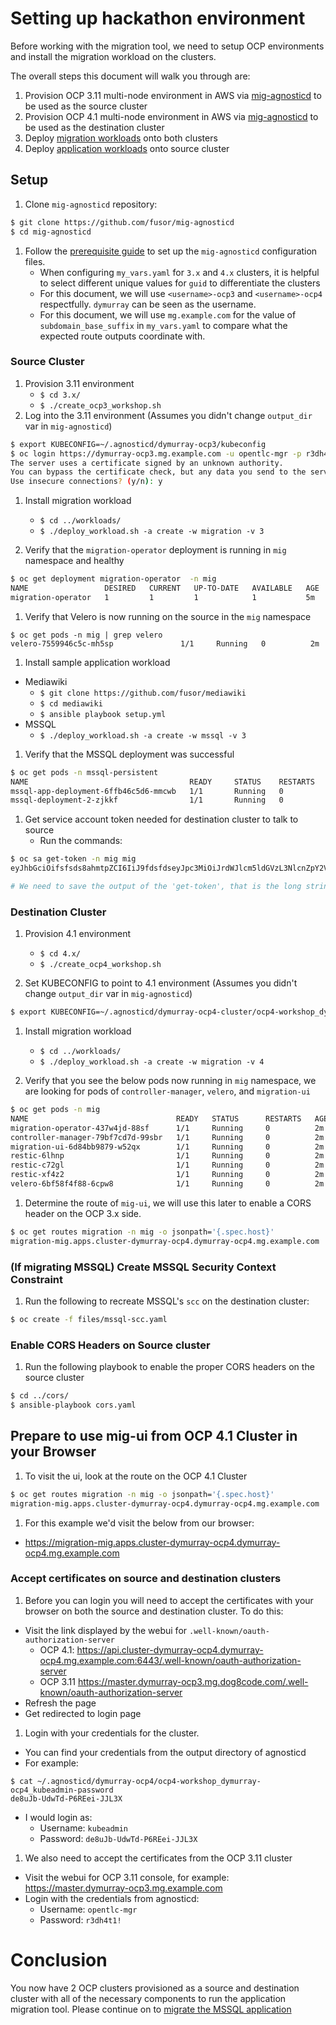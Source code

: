 # Setting up hackathon environment

Before working with the migration tool, we need to setup OCP environments and
install the migration workload on the clusters.

The overall steps this document will walk you through are:

 1. Provision OCP 3.11 multi-node environment in AWS via [mig-agnosticd](https://github.com/fusor/mig-agnosticd/3.x/) to be used as the source cluster
 1. Provision OCP 4.1 multi-node environment in AWS via [mig-agnosticd](https://github.com/fusor/mig-agnosticd/4.x/) to be used as the destination cluster
 1. Deploy [migration workloads](https://github.com/fusor/mig-agnosticd/tree/master/workloads) onto both clusters
 1. Deploy [application workloads](https://github.com/fusor/mig-agnosticd/tree/master/workloads) onto source cluster

## Setup

1. Clone `mig-agnosticd` repository:
```bash
$ git clone https://github.com/fusor/mig-agnosticd
$ cd mig-agnosticd
```
1. Follow the [prerequisite guide](https://github.com/fusor/mig-agnosticd#pre-provisioning-steps) to set up the `mig-agnosticd` configuration files.
    * When configuring `my_vars.yaml` for `3.x` and `4.x` clusters, it is helpful to select different unique values for `guid` to differentiate the clusters
    * For this document, we will use `<username>-ocp3` and `<username>-ocp4` respectfully. `dymurray` can be seen as the username.
    * For this document, we will use `mg.example.com` for the value of `subdomain_base_suffix` in `my_vars.yaml` to compare what the expected route outputs coordinate with.

### Source Cluster
1. Provision 3.11 environment
    * `$ cd 3.x/`
    * `$ ./create_ocp3_workshop.sh`
1. Log into the 3.11 environment (Assumes you didn't change `output_dir` var in `mig-agnosticd`)
```bash
$ export KUBECONFIG=~/.agnosticd/dymurray-ocp3/kubeconfig
$ oc login https://dymurray-ocp3.mg.example.com -u opentlc-mgr -p r3dh4t1!
The server uses a certificate signed by an unknown authority.
You can bypass the certificate check, but any data you send to the server could be intercepted by others.
Use insecure connections? (y/n): y
```

1. Install migration workload
    * `$ cd ../workloads/`
    * `$ ./deploy_workload.sh -a create -w migration -v 3`

1. Verify that the `migration-operator` deployment is running in `mig` namespace and healthy
```bash
$ oc get deployment migration-operator  -n mig
NAME                 DESIRED   CURRENT   UP-TO-DATE   AVAILABLE   AGE
migration-operator   1         1         1            1           5m
```

1. Verify that Velero is now running on the source in the `mig` namespace
```
$ oc get pods -n mig | grep velero 
velero-7559946c5c-mh5sp               1/1     Running   0          2m
```

1. Install sample application workload
  * Mediawiki
    * `$ git clone https://github.com/fusor/mediawiki`
    * `$ cd mediawiki`
    * `$ ansible playbook setup.yml`
  * MSSQL
    * `$ ./deploy_workload.sh -a create -w mssql -v 3`
    
1. Verify that the MSSQL deployment was successful
```bash
$ oc get pods -n mssql-persistent
NAME                                    READY     STATUS    RESTARTS   AGE
mssql-app-deployment-6ffb46c5d6-mmcwb   1/1       Running   0          30m
mssql-deployment-2-zjkkf                1/1       Running   0          19m
```

1. Get service account token needed for destination cluster to talk to source
    * Run the commands:
```bash
$ oc sa get-token -n mig mig
eyJhbGciOifsfsds8ahmtpZCI6IiJ9fdsfdseyJpc3MiOiJrdWJlcm5ldGVzL3NlcnZpY2VhY2NvdW50Iiwia3ViZXJuZXRlcy5pby9zZXJ2aWNlYWNjb3VudC9uYW1lc3BhY2UiOiJtaWciLCJrdWJlcm5ldGVzLmlvL3NlcnZpY2VhY2NvdW50L3NlY3JldC5uYW1lIjoibWlnLXRva2VuLTdxMnhjIiwia3ViZXJuZXRlcy5pby9zZXJ2aWNlYWNjb3VudC9zZXJ2aWNlLWFjY291bnQubmFtZSI6Im1pZyIsImt1YmVybmss7gc2VydmljZWFjY291bnQvc2VydmljZS1hY2NvdW50LnVpZCI6IjQ5NjYyZjgxLWEzNDItMTFlOS05NGRjLTA2MDlkNjY4OTQyMCIsInN1YiI6InN5c3RlbTpzZXJ2aWNlYWNjb3VudDptaWc6bWlnIn0.Qhcv0cwP539nSxbhIHFNHen0PNXSfLgBiDMFqt6BvHZBLET_UK0FgwyDxnRYRnDAHdxAGHN3dHxVtwhu-idHKI-mKc7KnyNXDfWe5O0c1xWv63BbEvyXnTNvpJuW1ChUGCY04DBb6iuSVcUMi04Jy_sVez00FCQ56xMSFzy5nLW5QpLFiFOTj2k_4Krcjhs8dgf02dgfkkshshjfgfsdfdsfdsa8fdsgdsfd8fasfdaTScsu4lEDSbMY25rbpr-XqhGcGKwnU58qlmtJcBNT3uffKuxAdgbqa-4zt9cLFeyayTKmelc1MLswlOvu3vvJ2soFx9VzWdPbGRMsjZWWLvJ246oyzwykYlBunYJbX3D_uPfyqoKfzA

# We need to save the output of the 'get-token', that is the long string we will enter into the mig-ui when we create a new cluster entry.
```

### Destination Cluster
1. Provision 4.1 environment
    * `$ cd 4.x/`
    * `$ ./create_ocp4_workshop.sh`
    
1. Set KUBECONFIG to point to 4.1 environment (Assumes you didn't change `output_dir` var in `mig-agnosticd`)
```bash
$ export KUBECONFIG=~/.agnosticd/dymurray-ocp4-cluster/ocp4-workshop_dymurray-ocp4_kubeconfig
```

1. Install migration workload
    * `$ cd ../workloads/`
    * `$ ./deploy_workload.sh -a create -w migration -v 4`

1. Verify that you see the below pods now running in `mig` namespace, we are looking for pods of `controller-manager`, `velero`, and `migration-ui`
```bash
$ oc get pods -n mig
NAME                                 READY   STATUS      RESTARTS   AGE
migration-operator-437w4jd-88sf      1/1     Running     0          2m
controller-manager-79bf7cd7d-99sbr   1/1     Running     0          2m
migration-ui-6d84bb9879-w52qx        1/1     Running     0          2m
restic-6lhnp                         1/1     Running     0          2m
restic-c72gl                         1/1     Running     0          2m
restic-xf4z2                         1/1     Running     0          2m
velero-6bf58f4f88-6cpw8              1/1     Running     0          2m
```

1. Determine the route of `mig-ui`, we will use this later to enable a CORS header on the OCP 3.x side.
```bash
$ oc get routes migration -n mig -o jsonpath='{.spec.host}'
migration-mig.apps.cluster-dymurray-ocp4.dymurray-ocp4.mg.example.com
```

### (If migrating MSSQL) Create MSSQL Security Context Constraint

1. Run the following to recreate MSSQL's `scc` on the destination cluster:
```bash
$ oc create -f files/mssql-scc.yaml
```

### Enable CORS Headers on Source cluster

1. Run the following playbook to enable the proper CORS headers on the source cluster
```bash
$ cd ../cors/
$ ansible-playbook cors.yaml
```

## Prepare to use mig-ui from OCP 4.1 Cluster in your Browser
1. To visit the ui, look at the route on the OCP 4.1 Cluster
```bash
$ oc get routes migration -n mig -o jsonpath='{.spec.host}'
migration-mig.apps.cluster-dymurray-ocp4.dymurray-ocp4.mg.example.com
```

1. For this example we'd visit the below from our browser:
  * https://migration-mig.apps.cluster-dymurray-ocp4.dymurray-ocp4.mg.example.com

### Accept certificates on source and destination clusters

1. Before you can login you will need to accept the certificates with your
   browser on both the source and destination cluster. To do this:
  * Visit the link displayed by the webui for `.well-known/oauth-authorization-server`
    * OCP 4.1: https://api.cluster-dymurray-ocp4.dymurray-ocp4.mg.example.com:6443/.well-known/oauth-authorization-server
    * OCP 3.11 https://master.dymurray-ocp3.mg.dog8code.com/.well-known/oauth-authorization-server
  * Refresh the page
  * Get redirected to login page
1. Login with your credentials for the cluster.
  * You can find your credentials from the output directory of agnosticd
  * For example:
```
$ cat ~/.agnosticd/dymurray-ocp4/ocp4-workshop_dymurray-ocp4_kubeadmin-password 
de8uJb-UdwTd-P6REei-JJL3X
```
  * I would login as:
    * Username:    `kubeadmin`
    * Password:    `de8uJb-UdwTd-P6REei-JJL3X`
1. We also need to accept the certificates from the OCP 3.11 cluster
  * Visit the webui for OCP 3.11 console, for example: https://master.dymurray-ocp3.mg.example.com
  * Login with the credentials from agnosticd:
    * Username: `opentlc-mgr`
    * Password: `r3dh4t1!`


# Conclusion

You now have 2 OCP clusters provisioned as a source and destination cluster with all of the necessary components to run the application migration tool. Please continue on to [migrate the MSSQL application](./Migrate.md)
